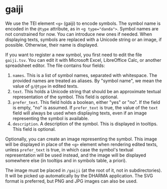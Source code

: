 # gaiji

We use the TEI element `<g>` (gaiji) to encode symbols. The symbol name is
encoded in the `@type` attribute, as in `<g type="danda">`. Symbol names are
not constrained for now. You can introduce new ones if needed. When displaying
texts, symbols are replaced with a Unicode string or an image, if possible.
Otherwise, their name is displayed.

If you want to register a new symbol, you first need to edit the file
`gaiji.tsv`. You can edit it with Microsoft Excel, LibreOffice Calc, or another
spreadsheet editor. The file contains four fields:

1. `names`. This is a list of symbol names, separated with whitespace. The
   provided names are treated as aliases. By "symbol name", we mean the value
   of `g/@type` in edited texts.
2. `text`. This holds a Unicode string that should be an approximate
   textual representation of the symbol. This field is optional.
3. `prefer_text`. This field holds a boolean, either "yes" or "no". If the
   field is empty, "no" is assumed. If `prefer_text` is true, the value of the
   `text` field will always be used when displaying texts, even if an image
   representing the symbol is available.
4. `description`. A description of the symbol. This is displayed in
   tooltips. This field is optional.

Optionally, you can create an image representing the symbol. This image will be
displayed in place of the `<g>` element when rendering edited texts, unless
`prefer_text` is true, in which case the symbol's textual representation will
be used instead, and the image will be displayed somewhere else (in tooltips
and in symbols table, a priori).

The image must be placed in `/gaiji` (at the root of it, not in
subdirectories). It will be picked up automatically by the DHARMA application.
The SVG format is preferred, but PNG and JPG images can also be used.
